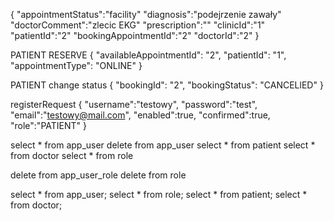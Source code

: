 {
 "appointmentStatus":"facility"
 "diagnosis":"podejrzenie zawały"
 "doctorComment":"zlecic EKG"
 "prescription":""
 "clinicId":"1"
 "patientId":"2"
 "bookingAppointmentId":"2"
 "doctorId":"2"
}

PATIENT RESERVE
{
"availableAppointmentId": "2",
"patientId": "1",
"appointmentType": "ONLINE"
}

PATIENT change status
{
"bookingId": "2",
"bookingStatus": "CANCELlED"
}

registerRequest
{
 "username":"testowy",
 "password":"test",
 "email":"testowy@mail.com",
 "enabled":true,
 "confirmed":true,
 "role":"PATIENT"
}


select * from app_user
delete from app_user
select * from patient
select * from doctor
select * from role

delete from app_user_role
delete from role

select * from app_user;
select * from role;
select * from patient;
select * from doctor;
